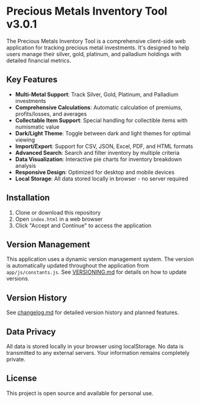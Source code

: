 # Precious Metals Inventory Tool v3.0.1

The Precious Metals Inventory Tool is a comprehensive client-side web application for tracking precious metal investments. It's designed to help users manage their silver, gold, platinum, and palladium holdings with detailed financial metrics.

## Key Features

- **Multi-Metal Support**: Track Silver, Gold, Platinum, and Palladium investments
- **Comprehensive Calculations**: Automatic calculation of premiums, profits/losses, and averages
- **Collectable Item Support**: Special handling for collectible items with numismatic value
- **Dark/Light Theme**: Toggle between dark and light themes for optimal viewing
- **Import/Export**: Support for CSV, JSON, Excel, PDF, and HTML formats
- **Advanced Search**: Search and filter inventory by multiple criteria
- **Data Visualization**: Interactive pie charts for inventory breakdown analysis
- **Responsive Design**: Optimized for desktop and mobile devices
- **Local Storage**: All data stored locally in browser - no server required

## Installation

1. Clone or download this repository
2. Open `index.html` in a web browser
3. Click "Accept and Continue" to access the application

## Version Management

This application uses a dynamic version management system. The version is automatically updated throughout the application from `app/js/constants.js`. See [VERSIONING.md](VERSIONING.md) for details on how to update versions.

## Version History

See [changelog.md](changelog.md) for detailed version history and planned features.

## Data Privacy

All data is stored locally in your browser using localStorage. No data is transmitted to any external servers. Your information remains completely private.

## License

This project is open source and available for personal use.
